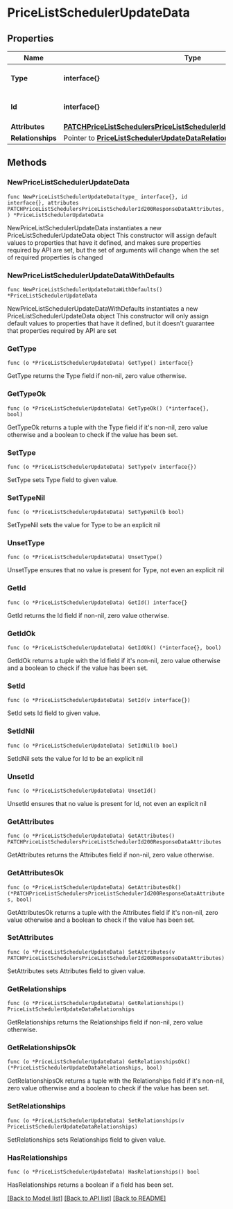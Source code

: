 # PriceListSchedulerUpdateData

## Properties

Name | Type | Description | Notes
------------ | ------------- | ------------- | -------------
**Type** | **interface{}** | The resource&#39;s type | 
**Id** | **interface{}** | The resource&#39;s id | 
**Attributes** | [**PATCHPriceListSchedulersPriceListSchedulerId200ResponseDataAttributes**](PATCHPriceListSchedulersPriceListSchedulerId200ResponseDataAttributes.md) |  | 
**Relationships** | Pointer to [**PriceListSchedulerUpdateDataRelationships**](PriceListSchedulerUpdateDataRelationships.md) |  | [optional] 

## Methods

### NewPriceListSchedulerUpdateData

`func NewPriceListSchedulerUpdateData(type_ interface{}, id interface{}, attributes PATCHPriceListSchedulersPriceListSchedulerId200ResponseDataAttributes, ) *PriceListSchedulerUpdateData`

NewPriceListSchedulerUpdateData instantiates a new PriceListSchedulerUpdateData object
This constructor will assign default values to properties that have it defined,
and makes sure properties required by API are set, but the set of arguments
will change when the set of required properties is changed

### NewPriceListSchedulerUpdateDataWithDefaults

`func NewPriceListSchedulerUpdateDataWithDefaults() *PriceListSchedulerUpdateData`

NewPriceListSchedulerUpdateDataWithDefaults instantiates a new PriceListSchedulerUpdateData object
This constructor will only assign default values to properties that have it defined,
but it doesn't guarantee that properties required by API are set

### GetType

`func (o *PriceListSchedulerUpdateData) GetType() interface{}`

GetType returns the Type field if non-nil, zero value otherwise.

### GetTypeOk

`func (o *PriceListSchedulerUpdateData) GetTypeOk() (*interface{}, bool)`

GetTypeOk returns a tuple with the Type field if it's non-nil, zero value otherwise
and a boolean to check if the value has been set.

### SetType

`func (o *PriceListSchedulerUpdateData) SetType(v interface{})`

SetType sets Type field to given value.


### SetTypeNil

`func (o *PriceListSchedulerUpdateData) SetTypeNil(b bool)`

 SetTypeNil sets the value for Type to be an explicit nil

### UnsetType
`func (o *PriceListSchedulerUpdateData) UnsetType()`

UnsetType ensures that no value is present for Type, not even an explicit nil
### GetId

`func (o *PriceListSchedulerUpdateData) GetId() interface{}`

GetId returns the Id field if non-nil, zero value otherwise.

### GetIdOk

`func (o *PriceListSchedulerUpdateData) GetIdOk() (*interface{}, bool)`

GetIdOk returns a tuple with the Id field if it's non-nil, zero value otherwise
and a boolean to check if the value has been set.

### SetId

`func (o *PriceListSchedulerUpdateData) SetId(v interface{})`

SetId sets Id field to given value.


### SetIdNil

`func (o *PriceListSchedulerUpdateData) SetIdNil(b bool)`

 SetIdNil sets the value for Id to be an explicit nil

### UnsetId
`func (o *PriceListSchedulerUpdateData) UnsetId()`

UnsetId ensures that no value is present for Id, not even an explicit nil
### GetAttributes

`func (o *PriceListSchedulerUpdateData) GetAttributes() PATCHPriceListSchedulersPriceListSchedulerId200ResponseDataAttributes`

GetAttributes returns the Attributes field if non-nil, zero value otherwise.

### GetAttributesOk

`func (o *PriceListSchedulerUpdateData) GetAttributesOk() (*PATCHPriceListSchedulersPriceListSchedulerId200ResponseDataAttributes, bool)`

GetAttributesOk returns a tuple with the Attributes field if it's non-nil, zero value otherwise
and a boolean to check if the value has been set.

### SetAttributes

`func (o *PriceListSchedulerUpdateData) SetAttributes(v PATCHPriceListSchedulersPriceListSchedulerId200ResponseDataAttributes)`

SetAttributes sets Attributes field to given value.


### GetRelationships

`func (o *PriceListSchedulerUpdateData) GetRelationships() PriceListSchedulerUpdateDataRelationships`

GetRelationships returns the Relationships field if non-nil, zero value otherwise.

### GetRelationshipsOk

`func (o *PriceListSchedulerUpdateData) GetRelationshipsOk() (*PriceListSchedulerUpdateDataRelationships, bool)`

GetRelationshipsOk returns a tuple with the Relationships field if it's non-nil, zero value otherwise
and a boolean to check if the value has been set.

### SetRelationships

`func (o *PriceListSchedulerUpdateData) SetRelationships(v PriceListSchedulerUpdateDataRelationships)`

SetRelationships sets Relationships field to given value.

### HasRelationships

`func (o *PriceListSchedulerUpdateData) HasRelationships() bool`

HasRelationships returns a boolean if a field has been set.


[[Back to Model list]](../README.md#documentation-for-models) [[Back to API list]](../README.md#documentation-for-api-endpoints) [[Back to README]](../README.md)


